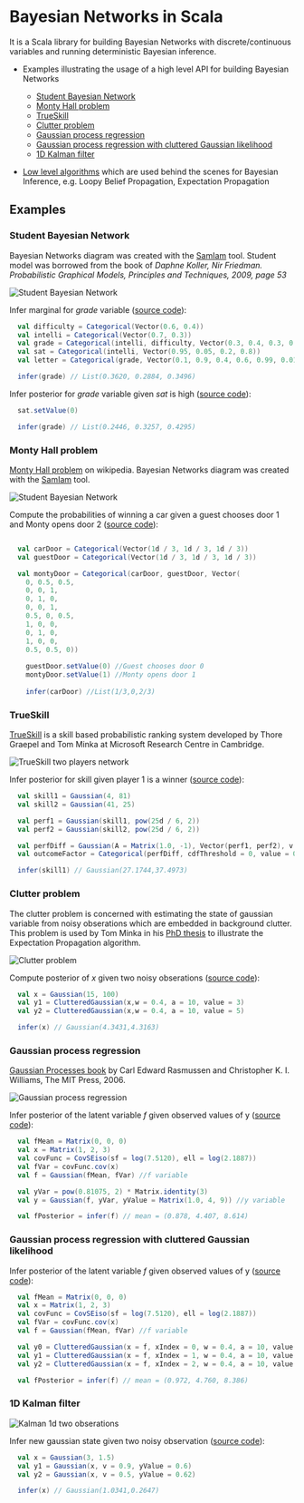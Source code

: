 # Bayesian Networks in Scala

It is a Scala library for building Bayesian Networks with discrete/continuous variables and running deterministic Bayesian inference.

* Examples illustrating the usage of a high level API for building Bayesian Networks
  * [Student Bayesian Network](#student-bayesian-network) 
  * [Monty Hall problem](#monty-hall-problem)
  * [TrueSkill](#trueskill)
  * [Clutter problem](#clutter-problem) 
  * [Gaussian process regression](#gaussian-process-regression)
  * [Gaussian process regression with cluttered Gaussian likelihood](#gaussian-process-regression)
  * [1D Kalman filter](#1d-kalman-filter)

* [Low level algorithms] which are used behind the scenes for Bayesian Inference, e.g. Loopy Belief Propagation, Expectation Propagation

## Examples

### Student Bayesian Network

Bayesian Networks diagram was created with the [SamIam] tool. 
Student model was borrowed from the book of *Daphne Koller, Nir Friedman. Probabilistic Graphical Models, Principles and Techniques, 2009, page 53*   

![Student Bayesian Network](https://raw.github.com/danielkorzekwa/bayes-scala/master/doc/student_bn.png "Student Bayesian Network")

Infer marginal for *grade* variable
([source code](https://github.com/danielkorzekwa/bayes-scala/blob/master/src/test/scala/dk/bayes/dsl/demo/StudentTest.scala)):

```scala
  val difficulty = Categorical(Vector(0.6, 0.4))
  val intelli = Categorical(Vector(0.7, 0.3))
  val grade = Categorical(intelli, difficulty, Vector(0.3, 0.4, 0.3, 0.05, 0.25, 0.7, 0.9, 0.08, 0.02, 0.5, 0.3, 0.2))
  val sat = Categorical(intelli, Vector(0.95, 0.05, 0.2, 0.8))
  val letter = Categorical(grade, Vector(0.1, 0.9, 0.4, 0.6, 0.99, 0.01))

  infer(grade) // List(0.3620, 0.2884, 0.3496)
```

Infer posterior for *grade* variable given *sat* is high
([source code](https://github.com/danielkorzekwa/bayes-scala/blob/master/src/test/scala/dk/bayes/dsl/demo/KalmanFilterTest.scala)):


```scala
  sat.setValue(0)

  infer(grade) // List(0.2446, 0.3257, 0.4295)
```

### Monty Hall problem

[Monty Hall problem] on wikipedia.
Bayesian Networks diagram was created with the [SamIam] tool. 

![Student Bayesian Network](https://raw.github.com/danielkorzekwa/bayes-scala/master/doc/monty_hall_bn.png "Student Bayesian Network")

Compute the probabilities of winning a car given a guest chooses door 1 and Monty opens door 2
([source code](https://github.com/danielkorzekwa/bayes-scala/blob/master/src/test/scala/dk/bayes/dsl/demo/MontyHallProblemTest.scala)):

```scala

  val carDoor = Categorical(Vector(1d / 3, 1d / 3, 1d / 3))
  val guestDoor = Categorical(Vector(1d / 3, 1d / 3, 1d / 3))

  val montyDoor = Categorical(carDoor, guestDoor, Vector(
    0, 0.5, 0.5,
    0, 0, 1,
    0, 1, 0,
    0, 0, 1,
    0.5, 0, 0.5,
    1, 0, 0,
    0, 1, 0,
    1, 0, 0,
    0.5, 0.5, 0))
    
    guestDoor.setValue(0) //Guest chooses door 0
    montyDoor.setValue(1) //Monty opens door 1 
    
    infer(carDoor) //List(1/3,0,2/3)

```

### TrueSkill

[TrueSkill] is a skill based probabilistic ranking system developed by Thore Graepel and Tom Minka at Microsoft Research Centre in Cambridge.

![TrueSkill two players network](https://raw.github.com/danielkorzekwa/bayes-scala/master/doc/trueskill_in_tennis_factor_graph/tennis_trueskill_bn.png "TrueSkill two players network")

Infer posterior for skill given player 1 is a winner
([source code](https://github.com/danielkorzekwa/bayes-scala/blob/master/src/test/scala/dk/bayes/dsl/demo/TrueSkillTwoPlayersTest.scala)):

```scala
  val skill1 = Gaussian(4, 81)
  val skill2 = Gaussian(41, 25)

  val perf1 = Gaussian(skill1, pow(25d / 6, 2))
  val perf2 = Gaussian(skill2, pow(25d / 6, 2))

  val perfDiff = Gaussian(A = Matrix(1.0, -1), Vector(perf1, perf2), v = 0.0)
  val outcomeFactor = Categorical(perfDiff, cdfThreshold = 0, value = 0) //player 1 is a winner

  infer(skill1) // Gaussian(27.1744,37.4973)
```

### Clutter problem

The clutter problem is concerned with estimating the state of gaussian variable from noisy obserations which are embedded in background clutter. This problem is used by Tom Minka in his [PhD thesis] to illustrate the Expectation Propagation algorithm.

![Clutter problem](https://raw.github.com/danielkorzekwa/bayes-scala/master/doc/dsl_examples/clutter_problem.png "Clutter problem")

Compute posterior of *x* given two noisy obserations
([source code](https://github.com/danielkorzekwa/bayes-scala/blob/master/src/test/scala/dk/bayes/dsl/demo/ClutterProblemTest.scala)):

```scala
  val x = Gaussian(15, 100)
  val y1 = ClutteredGaussian(x,w = 0.4, a = 10, value = 3)
  val y2 = ClutteredGaussian(x,w = 0.4, a = 10, value = 5)

  infer(x) // Gaussian(4.3431,4.3163)
```

### Gaussian process regression

[Gaussian Processes book] by Carl Edward Rasmussen and Christopher K. I. Williams, The MIT Press, 2006. 

![Gaussian process regression](https://raw.github.com/danielkorzekwa/bayes-scala/master/doc/dsl_examples/gaussian_process_regression.png "Gaussian process regression")

Infer posterior of the latent variable *f* given observed values of y
([source code](https://github.com/danielkorzekwa/bayes-scala/blob/master/src/test/scala/dk/bayes/dsl/demo/GaussianProcessRegressionTest)):

```scala
  val fMean = Matrix(0, 0, 0)
  val x = Matrix(1, 2, 3)
  val covFunc = CovSEiso(sf = log(7.5120), ell = log(2.1887))
  val fVar = covFunc.cov(x)
  val f = Gaussian(fMean, fVar) //f variable

  val yVar = pow(0.81075, 2) * Matrix.identity(3)
  val y = Gaussian(f, yVar, yValue = Matrix(1.0, 4, 9)) //y variable

  val fPosterior = infer(f) // mean = (0.878, 4.407, 8.614)
```

### Gaussian process regression with cluttered Gaussian likelihood

Infer posterior of the latent variable *f* given observed values of y
([source code](https://github.com/danielkorzekwa/bayes-scala/blob/master/src/test/scala/dk/bayes/dsl/demo/GaussianProcessRegressionGaussianLikelihoodTest.scala)):

```scala
  val fMean = Matrix(0, 0, 0)
  val x = Matrix(1, 2, 3)
  val covFunc = CovSEiso(sf = log(7.5120), ell = log(2.1887))
  val fVar = covFunc.cov(x)
  val f = Gaussian(fMean, fVar) //f variable

  val y0 = ClutteredGaussian(x = f, xIndex = 0, w = 0.4, a = 10, value = 1)
  val y1 = ClutteredGaussian(x = f, xIndex = 1, w = 0.4, a = 10, value = 4)
  val y2 = ClutteredGaussian(x = f, xIndex = 2, w = 0.4, a = 10, value = 9)

  val fPosterior = infer(f) // mean = (0.972, 4.760, 8.386)
```

### 1D Kalman filter

![Kalman 1d two obserations](https://raw.github.com/danielkorzekwa/bayes-scala/master/doc/dsl_examples/kalman_1d_two_obserations.png "Kalman 1d two obserations")

Infer new gaussian state given two noisy observation
([source code](https://github.com/danielkorzekwa/bayes-scala/blob/master/src/test/scala/dk/bayes/dsl/demo/KalmanFilterTwoObservationsTest.scala)):

```scala
  val x = Gaussian(3, 1.5)
  val y1 = Gaussian(x, v = 0.9, yValue = 0.6)
  val y2 = Gaussian(x, v = 0.5, yValue = 0.62)

  infer(x) // Gaussian(1.0341,0.2647)
```

[Low level algorithms]: https://github.com/danielkorzekwa/bayes-scala/blob/master/doc/lowlevel/README.md
[SamIam]: http://reasoning.cs.ucla.edu/samiam/
[TrueSkill]: http://research.microsoft.com/en-us/projects/trueskill/
[PhD thesis]: http://research.microsoft.com/en-us/um/people/minka/papers/ep/minka-thesis.pdf
[Monty Hall problem]: http://en.wikipedia.org/wiki/Monty_Hall_problem
[Gaussian Processes book]: http://www.gaussianprocess.org/gpml/